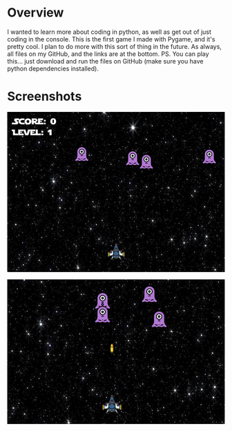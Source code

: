 # Overview

I wanted to learn more about coding in python, as well as get out of just coding in the console. This is the first game I made with Pygame, and it's pretty cool. I plan to do more with this sort of thing in the future. As always, all files on my GitHub, and the links are at the bottom. PS. You can play this... just download and run the files on GitHub (make sure you have python dependencies installed).

# Screenshots

![](demo1.png)

![](demo2.png)

